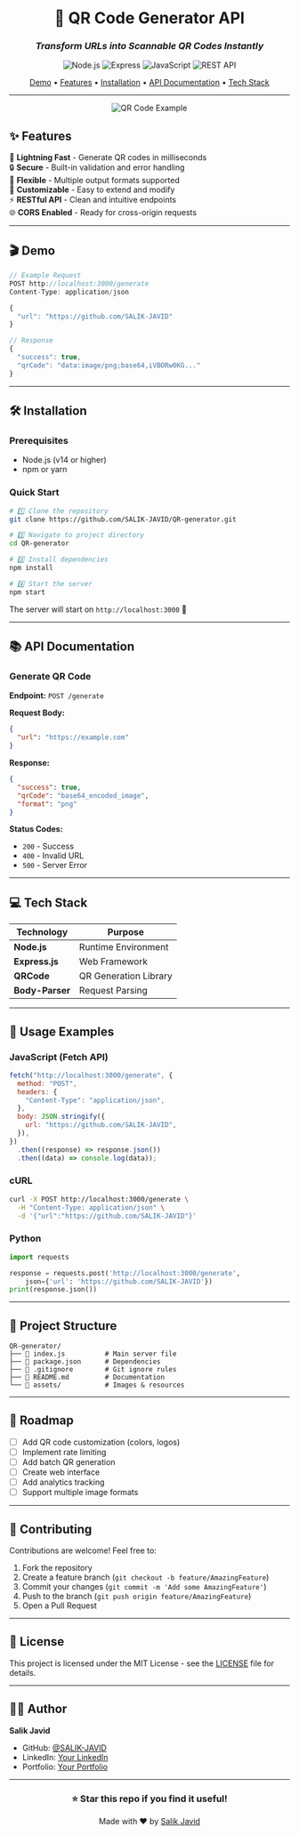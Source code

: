 <div align="center">

# 🎯 QR Code Generator API

### _Transform URLs into Scannable QR Codes Instantly_

![Node.js](https://img.shields.io/badge/Node.js-339933?style=for-the-badge&logo=nodedotjs&logoColor=white)
![Express](https://img.shields.io/badge/Express-000000?style=for-the-badge&logo=express&logoColor=white)
![JavaScript](https://img.shields.io/badge/JavaScript-F7DF1E?style=for-the-badge&logo=javascript&logoColor=black)
![REST API](https://img.shields.io/badge/REST-02569B?style=for-the-badge&logo=rest&logoColor=white)

[Demo](#-demo) • [Features](#-features) • [Installation](#-installation) • [API Documentation](#-api-documentation) • [Tech Stack](#-tech-stack)

---

<!-- Add your QR code image here -->

![QR Code Example](./assets/qr-example.png)

</div>

## ✨ Features

🚀 **Lightning Fast** - Generate QR codes in milliseconds  
🔒 **Secure** - Built-in validation and error handling  
📱 **Flexible** - Multiple output formats supported  
🎨 **Customizable** - Easy to extend and modify  
⚡ **RESTful API** - Clean and intuitive endpoints  
🌐 **CORS Enabled** - Ready for cross-origin requests

---

## 🎬 Demo

```javascript
// Example Request
POST http://localhost:3000/generate
Content-Type: application/json

{
  "url": "https://github.com/SALIK-JAVID"
}

// Response
{
  "success": true,
  "qrCode": "data:image/png;base64,iVBORw0KG..."
}
```

---

## 🛠️ Installation

### Prerequisites

- Node.js (v14 or higher)
- npm or yarn

### Quick Start

```bash
# 1️⃣ Clone the repository
git clone https://github.com/SALIK-JAVID/QR-generator.git

# 2️⃣ Navigate to project directory
cd QR-generator

# 3️⃣ Install dependencies
npm install

# 4️⃣ Start the server
npm start
```

The server will start on `http://localhost:3000` 🎉

---

## 📚 API Documentation

### Generate QR Code

**Endpoint:** `POST /generate`

**Request Body:**

```json
{
  "url": "https://example.com"
}
```

**Response:**

```json
{
  "success": true,
  "qrCode": "base64_encoded_image",
  "format": "png"
}
```

**Status Codes:**

- `200` - Success
- `400` - Invalid URL
- `500` - Server Error

---

## 💻 Tech Stack

| Technology      | Purpose               |
| --------------- | --------------------- |
| **Node.js**     | Runtime Environment   |
| **Express.js**  | Web Framework         |
| **QRCode**      | QR Generation Library |
| **Body-Parser** | Request Parsing       |

---

## 🚀 Usage Examples

### JavaScript (Fetch API)

```javascript
fetch("http://localhost:3000/generate", {
  method: "POST",
  headers: {
    "Content-Type": "application/json",
  },
  body: JSON.stringify({
    url: "https://github.com/SALIK-JAVID",
  }),
})
  .then((response) => response.json())
  .then((data) => console.log(data));
```

### cURL

```bash
curl -X POST http://localhost:3000/generate \
  -H "Content-Type: application/json" \
  -d '{"url":"https://github.com/SALIK-JAVID"}'
```

### Python

```python
import requests

response = requests.post('http://localhost:3000/generate',
    json={'url': 'https://github.com/SALIK-JAVID'})
print(response.json())
```

---

## 📁 Project Structure

```
QR-generator/
├── 📄 index.js          # Main server file
├── 📄 package.json      # Dependencies
├── 📄 .gitignore        # Git ignore rules
├── 📄 README.md         # Documentation
└── 📁 assets/           # Images & resources
```

---

## 🎯 Roadmap

- [ ] Add QR code customization (colors, logos)
- [ ] Implement rate limiting
- [ ] Add batch QR generation
- [ ] Create web interface
- [ ] Add analytics tracking
- [ ] Support multiple image formats

---

## 🤝 Contributing

Contributions are welcome! Feel free to:

1. Fork the repository
2. Create a feature branch (`git checkout -b feature/AmazingFeature`)
3. Commit your changes (`git commit -m 'Add some AmazingFeature'`)
4. Push to the branch (`git push origin feature/AmazingFeature`)
5. Open a Pull Request

---

## 📝 License

This project is licensed under the MIT License - see the [LICENSE](LICENSE) file for details.

---

## 👨‍💻 Author

**Salik Javid**

- GitHub: [@SALIK-JAVID](https://github.com/SALIK-JAVID)
- LinkedIn: [Your LinkedIn](https://linkedin.com/in/your-profile)
- Portfolio: [Your Portfolio](https://your-portfolio.com)

---

<div align="center">

### ⭐ Star this repo if you find it useful!

Made with ❤️ by [Salik Javid](https://github.com/SALIK-JAVID)

</div>

